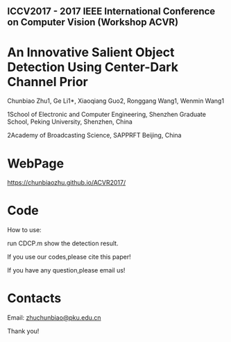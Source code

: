 
## ICCV2017 - 2017 IEEE International Conference on Computer Vision (Workshop ACVR)

An Innovative Salient Object Detection Using Center-Dark Channel Prior
======================================================================
Chunbiao Zhu1, Ge Li1*, Xiaoqiang Guo2, Ronggang Wang1, Wenmin Wang1

1School of Electronic and Computer Engineering, Shenzhen Graduate School, Peking University, Shenzhen, China 

2Academy of Broadcasting Science, SAPPRFT Beijing, China

WebPage
 ======================================================================
https://chunbiaozhu.github.io/ACVR2017/

Code
 ======================================================================
How to use:

run CDCP.m show the detection result.


If you use our codes,please cite this paper!

If you have any question,please email us!

Contacts
================
Email: zhuchunbiao@pku.edu.cn

Thank you! 
